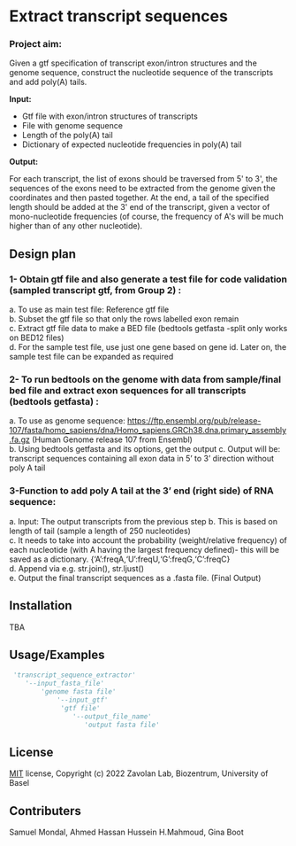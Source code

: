 
# Extract transcript sequences

### Project aim: 

Given a gtf specification of transcript exon/intron structures and the genome sequence, construct the nucleotide sequence of the transcripts and add poly(A) tails.

__Input:__

* Gtf file with exon/intron structures of transcripts
* File with genome sequence
* Length of the poly(A) tail
* Dictionary of expected nucleotide frequencies in poly(A) tail


__Output:__

For each transcript, the list of exons should be traversed from 5' to 3', the sequences of the exons need to be extracted from the genome given the coordinates and then pasted together. At the end, a tail of the specified length should be added at the 3' end of the transcript, given a vector of mono-nucleotide frequencies (of course, the frequency of A's will be much higher than of any other nucleotide).


## Design plan

### 1-  Obtain gtf file and also generate a test file for code validation (sampled transcript gtf, from Group 2) :  
a. To use as main test file: Reference gtf file  
b. Subset the gtf file so that only the rows labelled exon remain  
c. Extract gtf file data to make a BED file (bedtools getfasta -split only works on BED12 files)  
d. For the sample test file, use just one gene based on gene id. Later on, the sample test file can be expanded as required

### 2- To run bedtools on the genome with data from sample/final bed file and extract exon sequences for all transcripts (bedtools getfasta) :
a. To use as genome sequence: https://ftp.ensembl.org/pub/release-107/fasta/homo_sapiens/dna/Homo_sapiens.GRCh38.dna.primary_assembly.fa.gz (Human Genome release 107 from Ensembl)  
b. Using bedtools getfasta and its options, get the output
c. Output will be: transcript sequences containing all exon data in 5’ to 3’ direction without poly A tail  

### 3-Function to add poly A tail at the 3’ end (right side) of RNA sequence:  
a. Input: The output transcripts from the previous step
b. This is based on length of tail (sample a length of 250 nucleotides)  
c. It needs to take into account the probability (weight/relative frequency) of each nucleotide (with A having the largest frequency defined)- this will be saved as a dictionary. {‘A’:freqA,‘U’:freqU,‘G’:freqG,‘C’:freqC}  
d. Append via e.g. str.join(), str.ljust()  
e. Output the final transcript sequences as a .fasta file. (Final Output)  


## Installation 

TBA 
  

## Usage/Examples

```python script 
 'transcript_sequence_extractor'
    '--input_fasta_file'
        'genome fasta file'
            '--input_gtf' 
             'gtf file'
                '--output_file_name'
                   'output fasta file'
```
  


## License

[MIT](https://choosealicense.com/licenses/mit/) license, Copyright (c) 2022 Zavolan Lab, Biozentrum, University of Basel 


## Contributers
Samuel Mondal, Ahmed Hassan Hussein H.Mahmoud, Gina Boot

